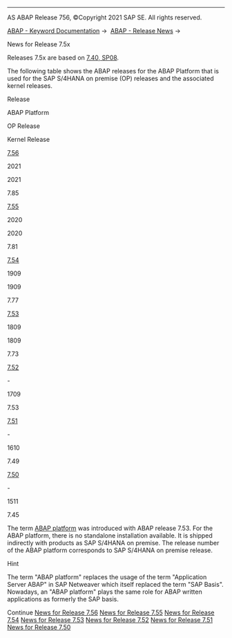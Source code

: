   

* * *

AS ABAP Release 756, ©Copyright 2021 SAP SE. All rights reserved.

[ABAP - Keyword Documentation](javascript:call_link\('abenabap.htm'\)) →  [ABAP - Release News](javascript:call_link\('abennews.htm'\)) → 

News for Release 7.5x

Releases 7.5x are based on [7.40, SP08](javascript:call_link\('abennews-740_sp08.htm'\)).

The following table shows the ABAP releases for the ABAP Platform that is used for the SAP S/4HANA on premise (OP) releases and the associated kernel releases.

Release

ABAP Platform

OP Release

Kernel Release

[7.56](javascript:call_link\('abennews-756.htm'\))

2021

2021

7.85

[7.55](javascript:call_link\('abennews-755.htm'\))

2020

2020

7.81

[7.54](javascript:call_link\('abennews-754.htm'\))

1909

1909

7.77

[7.53](javascript:call_link\('abennews-753.htm'\))

1809

1809

7.73

[7.52](javascript:call_link\('abennews-752.htm'\))

\-

1709

7.53

[7.51](javascript:call_link\('abennews-751.htm'\))

\-

1610

7.49

[7.50](javascript:call_link\('abennews-750.htm'\))

\-

1511

7.45

The term [ABAP platform](javascript:call_link\('abenabap_platform_glosry.htm'\) "Glossary Entry") was introduced with ABAP release 7.53. For the ABAP platform, there is no standalone installation available. It is shipped indirectly with products as SAP S/4HANA on premise. The release number of the ABAP platform corresponds to SAP S/4HANA on premise release.

Hint

The term "ABAP platform" replaces the usage of the term "Application Server ABAP" in SAP Netweaver which itself replaced the term "SAP Basis". Nowadays, an "ABAP platform" plays the same role for ABAP written applications as formerly the SAP basis.

Continue
[News for Release 7.56](javascript:call_link\('abennews-756.htm'\))
[News for Release 7.55](javascript:call_link\('abennews-755.htm'\))
[News for Release 7.54](javascript:call_link\('abennews-754.htm'\))
[News for Release 7.53](javascript:call_link\('abennews-753.htm'\))
[News for Release 7.52](javascript:call_link\('abennews-752.htm'\))
[News for Release 7.51](javascript:call_link\('abennews-751.htm'\))
[News for Release 7.50](javascript:call_link\('abennews-750.htm'\))